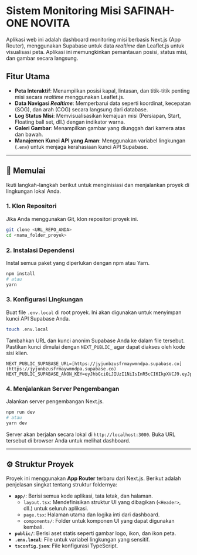

# Sistem Monitoring Misi SAFINAH-ONE NOVITA

Aplikasi web ini adalah dashboard monitoring misi berbasis Next.js (App Router), menggunakan Supabase untuk data _realtime_ dan Leaflet.js untuk visualisasi peta. Aplikasi ini memungkinkan pemantauan posisi, status misi, dan gambar secara langsung.

## Fitur Utama

* **Peta Interaktif**: Menampilkan posisi kapal, lintasan, dan titik-titik penting misi secara _realtime_ menggunakan Leaflet.js.
* **Data Navigasi _Realtime_**: Memperbarui data seperti koordinat, kecepatan (SOG), dan arah (COG) secara langsung dari database.
* **Log Status Misi**: Memvisualisasikan kemajuan misi (Persiapan, Start, Floating ball set, dll.) dengan indikator warna.
* **Galeri Gambar**: Menampilkan gambar yang diunggah dari kamera atas dan bawah.
* **Manajemen Kunci API yang Aman**: Menggunakan variabel lingkungan (`.env`) untuk menjaga kerahasiaan kunci API Supabase.

---

## 🚀 Memulai

Ikuti langkah-langkah berikut untuk menginisiasi dan menjalankan proyek di lingkungan lokal Anda.

### 1. Klon Repositori

Jika Anda menggunakan Git, klon repositori proyek ini.

```bash
git clone <URL_REPO_ANDA>
cd <nama_folder_proyek>
````

### 2\. Instalasi Dependensi

Instal semua paket yang diperlukan dengan npm atau Yarn.

```bash
npm install
# atau
yarn
```

### 3\. Konfigurasi Lingkungan

Buat file `.env.local` di root proyek. Ini akan digunakan untuk menyimpan kunci API Supabase Anda.

```bash
touch .env.local
```

Tambahkan URL dan kunci anonim Supabase Anda ke dalam file tersebut. Pastikan kunci dimulai dengan `NEXT_PUBLIC_` agar dapat diakses oleh kode sisi klien.

```env
NEXT_PUBLIC_SUPABASE_URL=[https://jyjunbzusfrmaywmndpa.supabase.co](https://jyjunbzusfrmaywmndpa.supabase.co)
NEXT_PUBLIC_SUPABASE_ANON_KEY=eyJhbGciOiJIUzI1NiIsInR5cCI6IkpXVCJ9.eyJpc3MiOiJzdXBhYmFzZSIsInJlZiI6Imp5anVuYnp1c2ZybWF5d21uZHBhIiwicm9sZSI6ImFub24iLCJpYXQiOjE3NTM4NDMxMTgsImV4cCI6MjA2OTQxOTExOH0.IQ6yyyR2OpvQj1lIL1yFsWfVNhJIm2_EFt5Pnv4Bd38
```

### 4\. Menjalankan Server Pengembangan

Jalankan server pengembangan Next.js.

```bash
npm run dev
# atau
yarn dev
```

Server akan berjalan secara lokal di `http://localhost:3000`. Buka URL tersebut di browser Anda untuk melihat dashboard.

-----

## ⚙️ Struktur Proyek

Proyek ini menggunakan **App Router** terbaru dari Next.js. Berikut adalah penjelasan singkat tentang struktur foldernya:

  * **`app/`**: Berisi semua kode aplikasi, tata letak, dan halaman.
      * `layout.tsx`: Mendefinisikan struktur UI yang dibagikan (`<Header>`, dll.) untuk seluruh aplikasi.
      * `page.tsx`: Halaman utama dan logika inti dari dashboard.
      * `components/`: Folder untuk komponen UI yang dapat digunakan kembali.
  * **`public/`**: Berisi aset statis seperti gambar logo, ikon, dan ikon peta.
  * **`.env.local`**: File untuk variabel lingkungan yang sensitif.
  * **`tsconfig.json`**: File konfigurasi TypeScript.

<!-- end list -->

```
```
